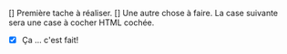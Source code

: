 
[] Première tache à réaliser.
[] Une autre chose à faire.
La case suivante sera une case à cocher HTML cochée.
- [x] Ça ... c'est fait!

